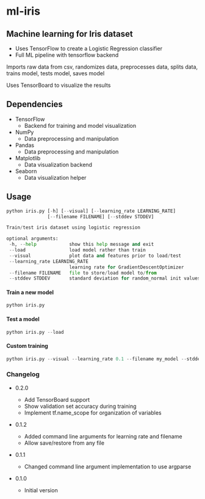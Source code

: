 # ml-iris

## Machine learning for Iris dataset
  - Uses TensorFlow to create a Logistic Regression classifier
  - Full ML pipeline with tensorflow backend

Imports raw data from csv, randomizes data, preprocesses data,
splits data, trains model, tests model, saves model

Uses TensorBoard to visualize the results

## Dependencies
+ TensorFlow
  * Backend for training and model visualization
+ NumPy
  * Data preprocessing and manipulation
+ Pandas
  * Data preprocessing and manipulation
+ Matplotlib
  * Data visualization backend
+ Seaborn
  * Data visualization helper

## Usage
```python
python iris.py [-h] [--visual] [--learning_rate LEARNING_RATE]
               [--filename FILENAME] [--stddev STDDEV]

Train/test iris dataset using logistic regression

optional arguments:
 -h, --help            show this help message and exit
 --load                load model rather than train
 --visual              plot data and features prior to load/test
 --learning_rate LEARNING_RATE
                       learning rate for GradientDescentOptimizer
 --filename FILENAME   file to store/load model to/from
 --stddev STDDEV       standard deviation for random_normal init values
```

#### Train a new model
```python
python iris.py
```

#### Test a model
```python
python iris.py --load
```

#### Custom training
```python
python iris.py --visual --learning_rate 0.1 --filename my_model --stddev 0.5
```

### Changelog
+ 0.2.0
  * Add TensorBoard support
  * Show validation set accuracy during training
  * Implement tf.name_scope for organization of variables

+ 0.1.2
  * Added command line arguments for learning rate and filename
  * Allow save/restore from any file

+ 0.1.1
  * Changed command line argument implementation to use argparse

+ 0.1.0
  * Initial version
